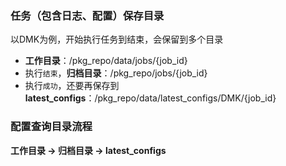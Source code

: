 ### 任务（包含日志、配置）保存目录
以DMK为例，开始执行任务到结束，会保留到多个目录
* **工作目录**：/pkg_repo/data/jobs/{job_id}
* 执行`结束`，**归档目录**：/pkg_repo/jobs/{job_id}
* 执行`成功`，还要再保存到**latest_configs**：/pkg_repo/data/latest_configs/DMK/{job_id}


### 配置查询目录流程
**工作目录 -> 归档目录 -> latest_configs**